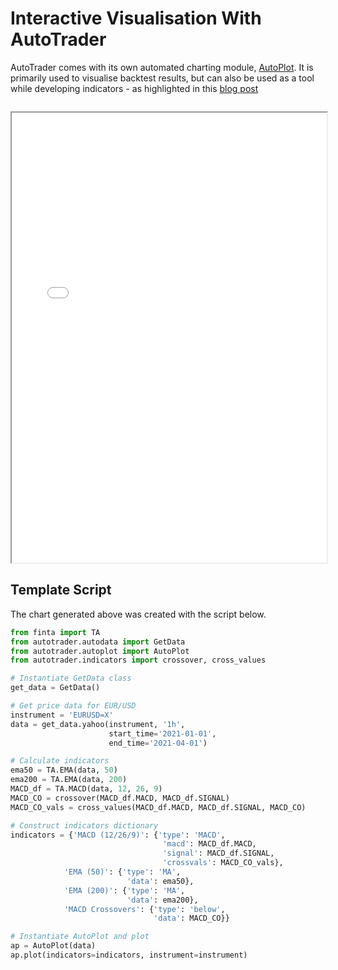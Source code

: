 # Interactive Visualisation With AutoTrader

AutoTrader comes with its own automated charting module, [AutoPlot](autoplot-docs).
It is primarily used to visualise backtest results, but can also be used as a tool
while developing indicators - as highlighted in this 
[blog post](https://kieran-mackle.github.io/AutoTrader/2021/11/08/detecting-divergence.html)



<iframe data-src="../_static/charts/indiview-chart.html" id="iframe" loading="lazy" style="width:100%; margin-top:1em; height:720px; overflow:hidden;" data-ga-on="wheel" data-ga-event-category="iframe" data-ga-event-action="wheel" src="../_static/charts/indiview-chart.html"></iframe>





## Template Script
The chart generated above was created with the script below.


```python
from finta import TA
from autotrader.autodata import GetData
from autotrader.autoplot import AutoPlot
from autotrader.indicators import crossover, cross_values

# Instantiate GetData class
get_data = GetData()

# Get price data for EUR/USD
instrument = 'EURUSD=X'
data = get_data.yahoo(instrument, '1h', 
                      start_time='2021-01-01', 
                      end_time='2021-04-01')

# Calculate indicators
ema50 = TA.EMA(data, 50)
ema200 = TA.EMA(data, 200)
MACD_df = TA.MACD(data, 12, 26, 9)
MACD_CO = crossover(MACD_df.MACD, MACD_df.SIGNAL)
MACD_CO_vals = cross_values(MACD_df.MACD, MACD_df.SIGNAL, MACD_CO)

# Construct indicators dictionary
indicators = {'MACD (12/26/9)': {'type': 'MACD',
                                  'macd': MACD_df.MACD,
                                  'signal': MACD_df.SIGNAL,
                                  'crossvals': MACD_CO_vals},
            'EMA (50)': {'type': 'MA',
                          'data': ema50},
            'EMA (200)': {'type': 'MA',
                          'data': ema200},
            'MACD Crossovers': {'type': 'below',
                                'data': MACD_CO}}

# Instantiate AutoPlot and plot
ap = AutoPlot(data)
ap.plot(indicators=indicators, instrument=instrument)
```